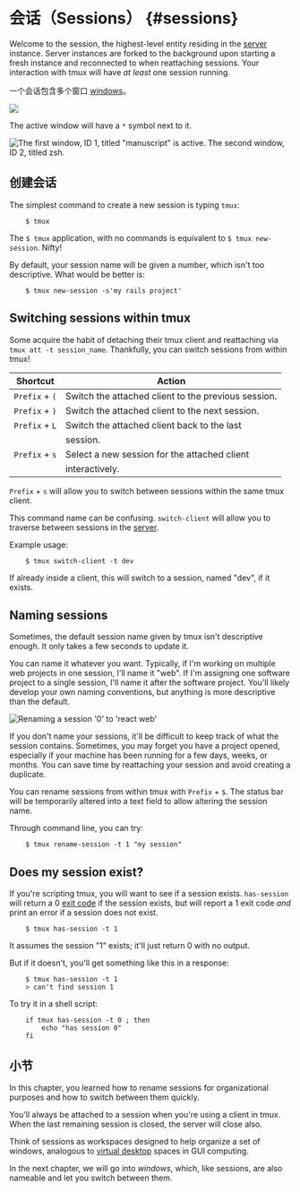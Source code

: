 # 会话（Sessions） {#sessions}

Welcome to the session, the highest-level entity residing in the [server](04-server.md)
instance. Server instances are forked to the background upon starting a fresh
instance and reconnected to when reattaching sessions. Your interaction with
tmux will have *at least* one session running.

一个会话包含多个窗口 [windows](06-window.md)。

![](images/info/session.png)

The active window will have a `*` symbol next to it.

![The first window, ID 1, titled "manuscript" is active. The second window, ID 2, titled zsh.](images/05-session/active-window.png)

## 创建会话

The simplest command to create a new session is typing `tmux`:

```
    $ tmux
```
The `$ tmux` application, with no commands is equivalent to
`$ tmux new-session`. Nifty!

By default, your session name will be given a number, which isn't too
descriptive. What would be better is:

```
    $ tmux new-session -s'my rails project'
```
## Switching sessions within tmux

Some acquire the habit of detaching their tmux client and reattaching via
`tmux att -t session_name`. Thankfully, you can switch sessions from within
tmux!

| Shortcut         | Action                                             |
|------------------|----------------------------------------------------|
|`Prefix` + `(`    | Switch the attached client to the previous session.|
|`Prefix` + `)`    | Switch the attached client to the next session.    |
|`Prefix` + `L`    | Switch the attached client back to the last        |
|                  | session.                                           |
|`Prefix` + `s`    | Select a new session for the attached client       |
|                  | interactively.                                     |

`Prefix` + `s` will allow you to switch between sessions within the same tmux
client.

This command name can be confusing. `switch-client` will allow you to traverse
between sessions in the [server](#server).

Example usage:

```
    $ tmux switch-client -t dev
```
If already inside a client, this will switch to a session, named "dev", if it exists.

## Naming sessions

Sometimes, the default session name given by tmux isn't descriptive enough. It
only takes a few seconds to update it.

You can name it whatever you want. Typically, if I'm working on multiple web
projects in one session, I'll name it "web". If I'm assigning one software
project to a single session, I'll name it after the software project. You'll
likely develop your own naming conventions, but anything is more descriptive
than the default.

![Renaming a session '0' to 'react web'](images/05-session/rename.png)

If you don't name your sessions, it'll be difficult to keep track of what the
session contains. Sometimes, you may forget you have a project opened,
especially if your machine has been running for a few days, weeks, or months.
You can save time by reattaching your session and avoid creating a duplicate.

You can rename sessions from within tmux with `Prefix` + `$`.  The status bar
will be temporarily altered into a text field to allow altering the session
name.

Through command line, you can try:

```shell
    $ tmux rename-session -t 1 "my session"
```
## Does my session exist?

If you're scripting tmux, you will want to see if a session exists.
`has-session` will return a 0 [exit code](https://en.wikipedia.org/wiki/Exit_status)
if the session exists, but will report a 1 exit code *and* print an error if a
session does not exist.

```shell
    $ tmux has-session -t 1
```
It assumes the session "1" exists; it'll just return 0 with no output.

But if it doesn't, you'll get something like this in a response:

```
    $ tmux has-session -t 1
    > can't find session 1
```
To try it in a shell script:

```
    if tmux has-session -t 0 ; then
        echo "has session 0"
    fi
```
## 小节

In this chapter, you learned how to rename sessions for organizational purposes
and how to switch between them quickly.

You'll always be attached to a session when you're using a client in tmux. When
the last remaining session is closed, the server will close also.

Think of sessions as workspaces designed to help organize a set of windows,
analogous to [virtual desktop](https://en.wikipedia.org/wiki/Virtual_desktop)
spaces in GUI computing.

In the next chapter, we will go into *windows*, which, like sessions, are also
nameable and let you switch between them.
